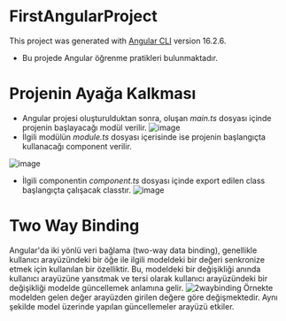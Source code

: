 # FirstAngularProject

This project was generated with [Angular CLI](https://github.com/angular/angular-cli) version 16.2.6.
- Bu projede Angular öğrenme pratikleri bulunmaktadır.
# Projenin Ayağa Kalkması
- Angular projesi oluşturulduktan sonra, oluşan *main.ts* dosyası içinde projenin başlayacağı modül verilir.
![image](https://github.com/burcutokol/AngularPractices/assets/56488562/3afe2566-8fcd-45d7-9af7-de1792b91403)
- İlgili modülün *module.ts* dosyası içerisinde ise projenin başlangıçta kullanacağı component verilir.
  
![image](https://github.com/burcutokol/AngularPractices/assets/56488562/277e7188-74c4-418c-b51d-4b184ecf75ea)
- İlgili componentin *component.ts* dosyası içinde export edilen class başlangıçta çalışacak classtır.
![image](https://github.com/burcutokol/AngularPractices/assets/56488562/2f6aaa04-b15b-4a4d-9d81-2971ceaae061)



# Two Way Binding

Angular'da iki yönlü veri bağlama (two-way data binding), genellikle kullanıcı arayüzündeki bir öğe ile ilgili modeldeki bir değeri senkronize etmek için kullanılan bir özelliktir. 
Bu, modeldeki bir değişikliği anında kullanıcı arayüzüne yansıtmak ve tersi olarak kullanıcı arayüzündeki bir değişikliği modelde güncellemek anlamına gelir.
![2waybinding](https://github.com/burcutokol/AngularPractices/assets/56488562/7692c50f-04e2-4e49-94ab-7f9a30f44c96)
Örnekte modelden gelen değer arayüzden girilen değere göre değişmektedir. Aynı şekilde model üzerinde yapılan güncellemeler arayüzü etkiler.



